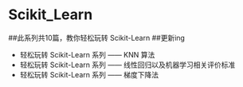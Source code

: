 # Scikit_Learn

##此系列共10篇，教你轻松玩转 Scikit-Learn 
##更新ing

- 轻松玩转 Scikit-Learn 系列 —— KNN 算法 
- 轻松玩转 Scikit-Learn 系列 —— 线性回归以及机器学习相关评价标准
- 轻松玩转 Scikit-Learn 系列 —— 梯度下降法
